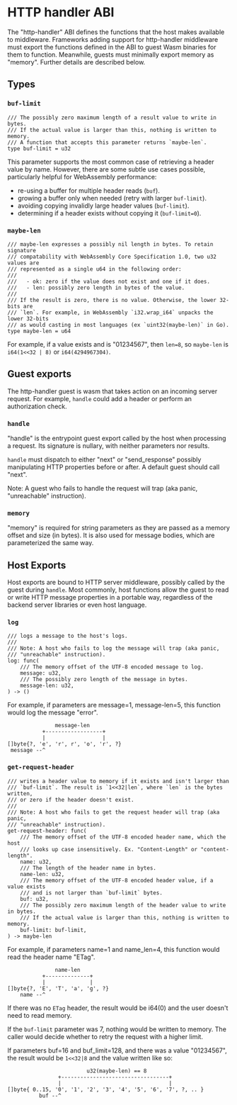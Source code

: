 # HTTP handler ABI

The "http-handler" ABI defines the functions that the host makes available to
middleware. Frameworks adding support for http-handler middleware must export
the functions defined in the ABI to guest Wasm binaries for them to function.
Meanwhile, guests must minimally export memory as "memory". Further details are
described below.

## Types

### `buf-limit`

```wit
/// The possibly zero maximum length of a result value to write in bytes.
/// If the actual value is larger than this, nothing is written to memory.
/// A function that accepts this parameter returns `maybe-len`.
type buf-limit = u32
```

This parameter supports the most common case of retrieving a header value by
name. However, there are some subtle use cases possible, particularly helpful
for WebAssembly performance:

- re-using a buffer for multiple header reads (`buf`).
- growing a buffer only when needed (retry with larger `buf-limit`).
- avoiding copying invalidly large header values (`buf-limit`).
- determining if a header exists without copying it (`buf-limit=0`).

### `maybe-len`

```wit
/// maybe-len expresses a possibly nil length in bytes. To retain signature
/// compatability with WebAssembly Core Specification 1.0, two u32 values are
/// represented as a single u64 in the following order:
///
///   - ok: zero if the value does not exist and one if it does.
///   - len: possibly zero length in bytes of the value.
///
/// If the result is zero, there is no value. Otherwise, the lower 32-bits are
/// `len`. For example, in WebAssembly `i32.wrap_i64` unpacks the lower 32-bits
/// as would casting in most languages (ex `uint32(maybe-len)` in Go).
type maybe-len = u64
```

For example, if a value exists and is "01234567", then `len=8`, so `maybe-len`
is `i64(1<<32 | 8)` or `i64(4294967304)`.

## Guest exports

The http-handler guest is wasm that takes action on an incoming server request.
For example, `handle` could add a header or perform an authorization check.

### `handle`

"handle" is the entrypoint guest export called by the host when processing a
request. Its signature is nullary, with neither parameters nor results.

`handle` must dispatch to either "next" or "send_response" possibly
manipulating HTTP properties before or after. A default guest should call
"next".

Note: A guest who fails to handle the request will trap (aka panic,
"unreachable" instruction).

### `memory`

"memory" is required for string parameters as they are passed as a memory
offset and size (in bytes). It is also used for message bodies, which are
parameterized the same way.

## Host Exports

Host exports are bound to HTTP server middleware, possibly called by the guest
during `handle`. Most commonly, host functions allow the guest to read or write
HTTP message properties in a portable way, regardless of the backend server
libraries or even host language.

### `log`

```wit
/// logs a message to the host's logs.
///
/// Note: A host who fails to log the message will trap (aka panic,
/// "unreachable" instruction).
log: func(
    /// The memory offset of the UTF-8 encoded message to log.
    message: u32,
    /// The possibly zero length of the message in bytes.
    message-len: u32,
) -> ()
```

For example, if parameters are message=1, message-len=5, this function would
log the message "error".
```
               message-len
           +------------------+
           |                  |
[]byte{?, 'e', 'r', r', 'o', 'r', ?}
 message --^
```

### `get-request-header`

```wit
/// writes a header value to memory if it exists and isn't larger than
/// `buf-limit`. The result is `1<<32|len`, where `len` is the bytes written,
/// or zero if the header doesn't exist.
///
/// Note: A host who fails to get the request header will trap (aka panic,
/// "unreachable" instruction).
get-request-header: func(
    /// The memory offset of the UTF-8 encoded header name, which the host
    /// looks up case insensitively. Ex. "Content-Length" or "content-length".
    name: u32,
    /// The length of the header name in bytes.
    name-len: u32,
    /// The memory offset of the UTF-8 encoded header value, if a value exists
    /// and is not larger than `buf-limit` bytes.
    buf: u32,
    /// The possibly zero maximum length of the header value to write in bytes.
    /// If the actual value is larger than this, nothing is written to memory.
    buf-limit: buf-limit,
) -> maybe-len
```

For example, if parameters name=1 and name_len=4, this function would read the
header name "ETag".

```
               name-len
           +--------------+
           |              |
[]byte{?, 'E', 'T', 'a', 'g', ?}
    name --^
```

If there was no `ETag` header, the result would be i64(0) and the user doesn't
need to read memory.

If the `buf-limit` parameter was 7, nothing would be written to memory. The
caller would decide whether to retry the request with a higher limit.

If parameters buf=16 and buf_limit=128, and there was a value "01234567", the
result would be `1<<32|8` and the value written like so:
```
                         u32(maybe-len) == 8
                +----------------------------------+
                |                                  |
[]byte{ 0..15, '0', '1', '2', '3', '4', '5', '6', '7', ?, .. }
          buf --^
```
